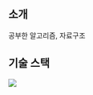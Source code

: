 ## 소개
공부한 알고리즘, 자료구조

## 기술 스택
<div>
 <img src="https://img.shields.io/badge/java-007396?style=for-the-badge&logo=java&logoColor=white">
</div>




